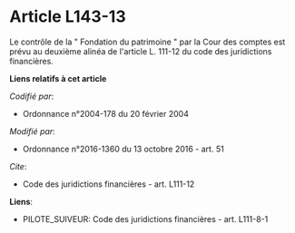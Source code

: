 # Article L143-13

Le contrôle de la " Fondation du patrimoine " par la Cour des comptes est prévu au deuxième alinéa de l'article L. 111-12 du
code des juridictions financières.

**Liens relatifs à cet article**

_Codifié par_:

  - Ordonnance n°2004-178 du 20 février 2004

_Modifié par_:

  - Ordonnance n°2016-1360 du 13 octobre 2016 - art. 51

_Cite_:

  - Code des juridictions financières - art. L111-12

**Liens**:

  - PILOTE_SUIVEUR: Code des juridictions financières - art. L111-8-1
